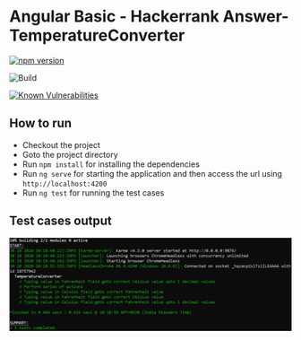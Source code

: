 # Angular Basic - Hackerrank Answer- TemperatureConverter

<p>
  
<a href="https://badge.fury.io/js/%40angular%2Fcore"><img src="https://badge.fury.io/js/%40angular%2Fcore.svg" alt="npm version" height="18"></a>
  
<a><img src="https://api.travis-ci.org/davidarputharaj19/TemperatureConverter-Hackerrank.svg?branch=master" alt="Build" style="max-width:100%;"></img></a>

<a href="https://snyk.io/test/github/davidarputharaj19/TemperatureConverter-Hackerrank?targetFile=package.json"><img src="https://snyk.io/test/github/davidarputharaj19/TemperatureConverter-Hackerrank/badge.svg?targetFile=package.json" alt="Known Vulnerabilities" data-canonical-src="https://snyk.io/test/github/davidarputharaj19/TemperatureConverter-Hackerrank?targetFile=package.json" style="max-width:100%;"></a>

</p>

<h2>How to run</h2>

<ul>
  <li>Checkout the project</li>
  <li>Goto the project directory</li>
  <li>Run <code>npm install</code> for installing the dependencies</li>
  <li>Run <code>ng serve</code> for starting the application and then access the url using <code>http://localhost:4200</code></li>
  <li>Run <code>ng test</code> for running the test cases</li>
</ul>

<h2>Test cases output</h2>
<img src="ng-test result.PNG" alt="ng-test result"></img>

